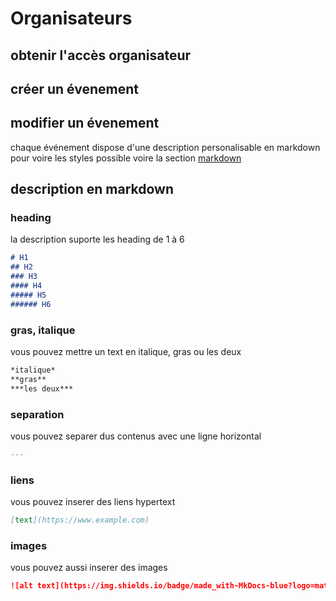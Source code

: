 # Organisateurs

## obtenir l'accès organisateur

## créer un évenement

## modifier un évenement
chaque événement dispose d'une description personalisable en markdown pour voire les styles possible voire la section [markdown](#description-en-markdown)

## description en markdown
### heading
la description suporte les heading de 1 à 6
```markdown
# H1
## H2
### H3
#### H4
##### H5
###### H6
```

### gras, italique
vous pouvez mettre un text en italique, gras ou les deux
```markdown
*italique*
**gras**
***les deux***
```

### separation
vous pouvez separer dus contenus avec une ligne horizontal
```markdown
---
```

### liens
vous pouvez inserer des liens hypertext
```markdown
[text](https://www.example.com)
```

### images
vous pouvez aussi inserer des images
```markdown
![alt text](https://img.shields.io/badge/made_with-MkDocs-blue?logo=materialformkdocs)
```